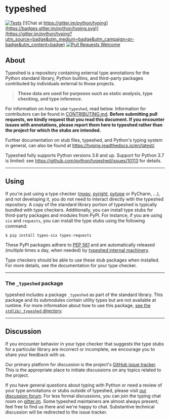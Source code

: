 # typeshed

[![Tests](https://github.com/python/typeshed/actions/workflows/tests.yml/badge.svg)](https://github.com/python/typeshed/actions/workflows/tests.yml)
[![Chat at https://gitter.im/python/typing](https://badges.gitter.im/python/typing.svg)](https://gitter.im/python/typing?utm_source=badge&utm_medium=badge&utm_campaign=pr-badge&utm_content=badge)
[![Pull Requests Welcome](https://img.shields.io/badge/pull%20requests-welcome-brightgreen.svg)](https://github.com/python/typeshed/blob/main/CONTRIBUTING.md)

## About

Typeshed is a repository containing external type annotations for the Python standard library, Python builtins, and third-party packages contributed by individuals external to those projects.

> **These data are used for purposes such as static analysis, type checking, and type inference.**

For information on how to use `typeshed`, read below.  Information for
contributors can be found in [CONTRIBUTING.md](CONTRIBUTING.md).  **Before submitting pull requests, we kindly request that you read this document. If you encounter issues with annotations, please report them here to typeshed rather than the project for which the stubs are intended.**

Further documentation on stub files, typeshed, and Python's typing system in
general, can also be found at https://typing.readthedocs.io/en/latest/.

Typeshed fully supports Python versions 3.8 and up. Support for Python 3.7
is limited: see https://github.com/python/typeshed/issues/10113
for details.

---

## Using

If you're just using a type checker ([mypy](https://github.com/python/mypy/),
[pyright](https://github.com/microsoft/pyright),
[pytype](https://github.com/google/pytype/) or PyCharm, ...), and not developing it, you do not need to interact directly with the typeshed repository. A copy of the standard library portion of typeshed is typically bundled with type checkers. Additionally, you can install type stubs for third-party packages and modules from PyPI. For instance, if you are using `six` and `requests`, you can install the type stubs using the following command:

```bash
$ pip install types-six types-requests
```

These PyPI packages adhere to [PEP 561](http://www.python.org/dev/peps/pep-0561/)
and are automatically released (multiple times a day, when needed) by
[typeshed internal machinery](https://github.com/typeshed-internal/stub_uploader).

Type checkers should be able to use these stub packages when installed. For more
details, see the documentation for your type checker.

---
### The `_typeshed` package

typeshed includes a package `_typeshed` as part of the standard library.
This package and its submodules contain utility types but are not
available at runtime. For more information about how to use this package,
[see the `stdlib/_typeshed` directory](https://github.com/python/typeshed/tree/main/stdlib/_typeshed).

---
## Discussion

If you encounter behavior in your type checker that suggests the type stubs for a particular library are incorrect or incomplete, we encourage you to share your feedback with us.

Our primary platform for discussion is the project's [GitHub issue
tracker](https://github.com/python/typeshed/issues).  This is the appropriate place to initiate discussions on any topics related to the project.

If you have general questions about typing with Python or need a review of your type annotations or stubs outside of typeshed, please visit
[our discussion forum](https://github.com/python/typing/discussions).
For less formal discussions, you can join the typing chat room on
[gitter.im](https://gitter.im/python/typing).  Some typeshed maintainers
are almost always present; feel free to find us there and we're happy
to chat.  Substantive technical discussion will be redirected to the
issue tracker.
